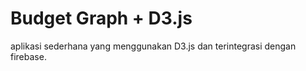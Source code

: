 # Budget Graph + D3.js

aplikasi sederhana yang menggunakan D3.js dan terintegrasi dengan firebase.
